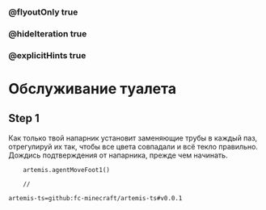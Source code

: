 ### @flyoutOnly true
### @hideIteration true
### @explicitHints true

# Обслуживание туалета

## Step 1
Как только твой напарник установит заменяющие трубы в каждый паз, отрегулируй их так, чтобы все цвета совпадали и всё текло правильно. Дождись подтверждения от напарника, прежде чем начинать.


```ghost
    artemis.agentMoveFoot1()
```
```template
    //
```

```package
artemis-ts=github:fc-minecraft/artemis-ts#v0.0.1
```